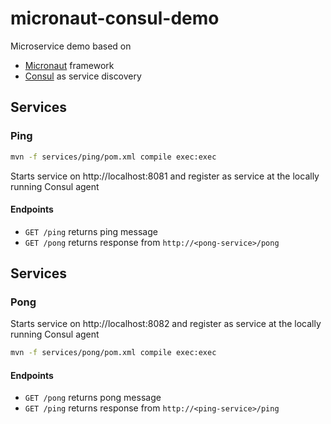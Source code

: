# micronaut-consul-demo

Microservice demo based on 

* [Micronaut](https://micronaut.io/) framework
* [Consul](https://www.consul.io/) as service discovery

## Services

### Ping

```bash
mvn -f services/ping/pom.xml compile exec:exec
```

Starts service on http://localhost:8081 and register as service at the locally running Consul agent 

#### Endpoints

* `GET /ping` returns ping message
* `GET /pong` returns response from `http://<pong-service>/pong`


## Services

### Pong

Starts service on http://localhost:8082 and register as service at the locally running Consul agent

```bash
mvn -f services/pong/pom.xml compile exec:exec
```

#### Endpoints

* `GET /pong` returns pong message
* `GET /ping` returns response from `http://<ping-service>/ping`
